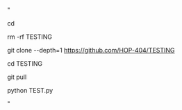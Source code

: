 "

cd

rm -rf TESTING

git clone --depth=1 https://github.com/HOP-404/TESTING

cd TESTING 

git pull

python TEST.py

"
